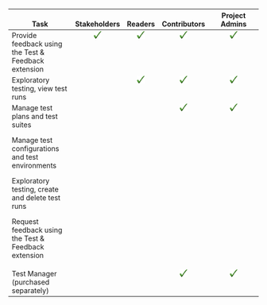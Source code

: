 
<table>
<tr valign="bottom">
<th width="310px">Task</th>
<th>Stakeholders</th>
<th>Readers</th>
<th>Contributors</th>
<th width="20%">Project Admins</th>
</tr>
<tbody valign="top" align="center">


<tr>
<td align="left">Provide feedback using the Test &amp; Feedback extension
</td>
<td><img src="_img/checkmark.png" alt="checkmark"/></td>
<td><img src="_img/checkmark.png" alt="checkmark"/></td>
<td><img src="_img/checkmark.png" alt="checkmark"/></td>
<td><img src="_img/checkmark.png" alt="checkmark"/></td>
</tr>

<tr>
<td align="left">Exploratory testing, view test runs 
</td>
<td>  </td>
<td><img src="_img/checkmark.png" alt="checkmark"/></td>
<td><img src="_img/checkmark.png" alt="checkmark"/></td>
<td><img src="_img/checkmark.png" alt="checkmark"/></td>
</tr>

<tr>
<td align="left">Manage test plans and test suites 
<p>Manage test configurations and test environments </p>
<p>Exploratory testing, create and delete test runs </p>
<p>Request feedback using the Test &amp; Feedback extension</p>
</td>
<td>  </td>
<td>  </td>
<td><img src="_img/checkmark.png" alt="checkmark"/></td>
<td><img src="_img/checkmark.png" alt="checkmark"/></td>
</tr>

<tr>
<td align="left">Test Manager (purchased separately)
</td>
<td>  </td>
<td>  </td>
<td><img src="_img/checkmark.png" alt="checkmark"/></td>
<td><img src="_img/checkmark.png" alt="checkmark"/></td>
</tr>

</tbody>
</table>